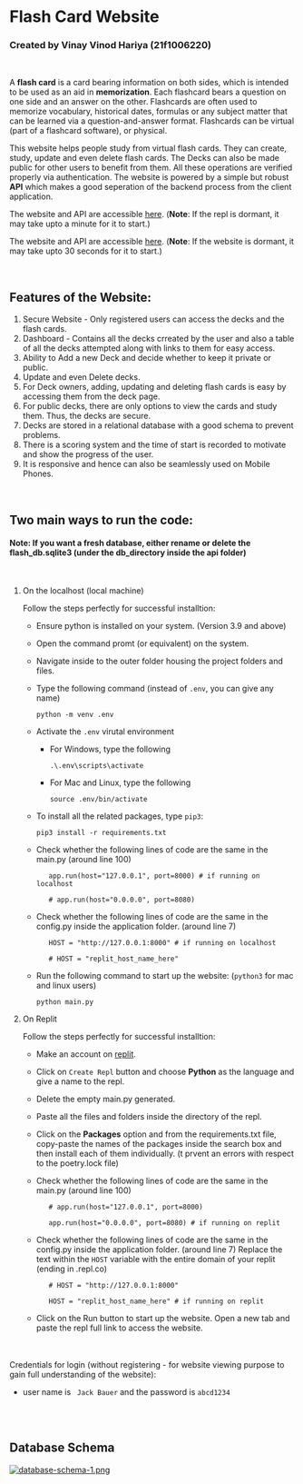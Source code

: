 # Flash Card Website
### Created by Vinay Vinod Hariya (21f1006220)
<br>

A **flash card** is a card bearing information on both sides, which is intended to be used as an aid in **memorization**. Each flashcard bears a question on one side and an answer on the other. Flashcards are often used to memorize vocabulary, historical dates, formulas or any subject matter that can be learned via a question-and-answer format. Flashcards can be virtual (part of a flashcard software), or physical.

This website helps people study from virtual flash cards. They can create, study, update and even delete flash cards. The Decks can also be made public for other users to benefit from them. All these operations are verified properly via authentication. The website is powered by a simple but robust **API** which makes a good seperation of the backend process from the client application.

The website and API are accessible [here](https://flashcards.vinayhariya.repl.co/).
(**Note**: If the repl is dormant, it may take upto a minute for it to start.)

The website and API are accessible [here](https://flashcards-vinayhariya.glitch.me/).
(**Note**: If the website is dormant, it may take upto 30 seconds for it to start.)

<br>

## Features of the Website:
1. Secure Website - Only registered users can access the decks and the flash cards.
2. Dashboard - Contains all the decks crreated by the user and also a table of all the decks attempted along with links to them for easy access.
3. Ability to Add a new Deck and decide whether to keep it private or public.
4. Update and even Delete decks.
5. For Deck owners, adding, updating and deleting flash cards is easy by accessing them from the deck page. 
6. For public decks, there are only options to view the cards and study them. Thus, the decks are secure.
7. Decks are stored in a relational database with a good schema to prevent problems.
8. There is a scoring system and the time of start is recorded to motivate and show the progress of the user.
9. It is responsive and hence can also be seamlessly used on Mobile Phones.

<br>

## Two main ways to run the code:

#### Note: If you want a fresh database, either rename or delete the flash_db.sqlite3 (under the db_directory inside the api folder)
<br>

1. On the localhost (local machine)
   
   Follow the steps perfectly for successful installtion:

   - Ensure python is installed on your system. (Version 3.9 and above)
   - Open the command promt (or equivalent) on the system.
   - Navigate inside to the outer folder housing the project folders and files.
   - Type the following command (instead of ```.env```, you can give any name)
     
     ```
     python -m venv .env
     ```

   - Activate the ```.env``` virutal environment
        - For Windows, type the following
          ```
          .\.env\scripts\activate
          ```
        - For Mac and Linux, type the following
          ```
          source .env/bin/activate
          ```
   - To install all the related packages, type ```pip3```:
     
     ```
     pip3 install -r requirements.txt
     ```

   - Check whether the following lines of code are the same in the main.py (around line 100)
     
     ```
        app.run(host="127.0.0.1", port=8000) # if running on localhost

        # app.run(host="0.0.0.0", port=8080)
     ```

   - Check whether the following lines of code are the same in the config.py inside the application folder. (around line 7)
     
     ```
        HOST = "http://127.0.0.1:8000" # if running on localhost

        # HOST = "replit_host_name_here"
     ```

   - Run the following command to start up the website: (```python3``` for mac and linux users)
     
     ```
     python main.py
     ```


2. On Replit
   
   Follow the steps perfectly for successful installtion:

   - Make an account on [replit](https://replit.com/).
   - Click on ```Create Repl``` button and choose **Python** as the language and give a name to the repl.
   - Delete the empty main.py generated.
   - Paste all the files and folders inside the directory of the repl.
   - Click on the **Packages** option and from the requirements.txt file, copy-paste the names of the packages inside the search box and then install each of them individually. (t prvent an errors with respect to the poetry.lock file)
   - Check whether the following lines of code are the same in the main.py (around line 100)
     
     ```
        # app.run(host="127.0.0.1", port=8000) 

        app.run(host="0.0.0.0", port=8080) # if running on replit
     ```

   - Check whether the following lines of code are the same in the config.py inside the application folder. (around line 7)
     Replace the text within the ```HOST``` variable with the entire domain of your replit (ending in .repl.co) 
     
     ```
        # HOST = "http://127.0.0.1:8000" 

        HOST = "replit_host_name_here" # if running on replit
     ```
   - Click on the Run button to start up the website. Open a new tab and paste the repl full link to access the website.

<br>
<br>
Credentials for login (without registering - for website viewing purpose to gain full understanding of the website):

- user name is ``` Jack Bauer``` and the password is ```abcd1234```

<br>
<br>

## Database Schema

[![database-schema-1.png](https://i.postimg.cc/85Y0GCXw/database-schema-1.png)](https://postimg.cc/MMyDbzSj)
